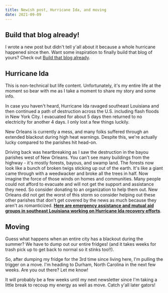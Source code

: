```yaml
---
title: Newish post, Hurricane Ida, and moving
date: 2021-09-09
---
```

<h2>Build that blog already!</h2>
<p>I wrote a new post but didn't tell y'all about it because a whole hurricane happened since then. Want some inspiration to finally build that blog of yours? Check out <a href="https://sia.codes/posts/build-that-blog-already/">Build that blog already</a>.</p><h2>Hurricane Ida</h2><p>This is non-technical but life content. Unfortunately, it's my entire life at the moment so bear with me as I take a moment to share my story and some info.</p><p>In case you haven't heard, Hurricane Ida ravaged southeast Louisiana and then continued a path of destruction across the U.S. including flash floods in New York City. I evacuated for about 5 days then returned to no electricity for another 4 days. I only lost a few things luckily. </p><p>New Orleans is currently a mess, and many folks suffered through an extended blackout during high heat warnings. Despite this, we're actually lucky compared to the parishes hit head-on.</p><p>Driving back was heartbreaking as I saw the destruction in the bayou parishes west of New Orleans. You can't see many buildings from the highway - it's mostly forests, bayous, and swamp land. The forests now look like a bunch of broken twigs sticking up out of the earth. It's like a giant came through with a weedwacker and broke all the trees in half. Now imagine the force of those winds on homes and communities. Many people could not afford to evacuate and will not get the support and assistance they need. So consider donating to an organization to help them out. New Orleans did not get the worst of this storm so consider helping out these other parishes that don't get covered by the news as much because they aren't as romanticized. <strong><a href="https://www.nola.com/gambit/news/the_latest/article_f96d8ef6-0b5b-11ec-a670-ef3a3c4b7d37.html">Here are emergency assistance and mutual aid groups in southeast Louisiana working on Hurricane Ida recovery efforts</a></strong>.</p><h2>Moving</h2><p>Guess what happens when an entire city has a blackout during the summer? We have to dump out our entire fridges! (and it takes weeks for trash pick up to get back to normal so it stinks too!!).</p><p>So, after dumping my fridge for the 3rd time since living here, I'm pulling the trigger on a move. I'm heading to Durham, North Carolina in the next few weeks. Are you out there? Let me know!</p><p>It will probably be a few weeks until my next newsletter since I'm taking a little break to recoup my energy as well as move. Catch y'all later gators!</p>
